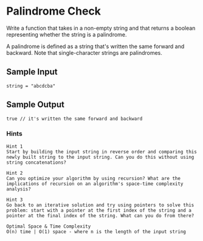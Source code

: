 # Palindrome Check

Write a function that takes in a non-empty string and that returns a boolean representing whether the string is a palindrome.

A palindrome is defined as a string that's written the same forward and backward. Note that single-character strings are palindromes.

## Sample Input

```
string = "abcdcba"
```

## Sample Output

```
true // it's written the same forward and backward
```

### Hints
```
Hint 1
Start by building the input string in reverse order and comparing this newly built string to the input string. Can you do this without using string concatenations?
```

```
Hint 2
Can you optimize your algorithm by using recursion? What are the implications of recursion on an algorithm's space-time complexity analysis?
```

```
Hint 3
Go back to an iterative solution and try using pointers to solve this problem: start with a pointer at the first index of the string and a pointer at the final index of the string. What can you do from there?
```

```
Optimal Space & Time Complexity
O(n) time | O(1) space - where n is the length of the input string
```

